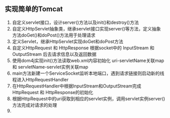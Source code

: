 ## 实现简单的Tomcat
1. 自定义servlet接口，设计server()方法以及init()和destroy()方法
2. 自定义HttpServlet抽象类，继承servlet接口实现server()等方法，定义抽象方法doGet()和doPost()方法用于处理请求
3. 定义Servlet，继承HttpServlet实现doGet和doPost方法
4. 自定义HttpRequest 和 HttpResponse 根据socket中的 InputStream 和 OutputStream 后去请求信息以及返回数据 
5. 使用dom4j实现init()方法读取web.xml内容初始化 uri-servletName关联map 和 servletName-servlet实例关联map 
6. main方法新建一个ServiceSocket监听本地端口，遇到请求链接则启动新的线程进入HttpRequestHandler
7. 在HttpRequestHandler中根据InputStream和OutputStream完成HttpRequest 和 HttpResponse的初始化
8. 根据HttpRequest中的uri获取到相应的servlet实例，调用servlet实例server()方法完成对请求的处理
9. 